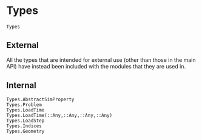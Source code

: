 # Types

```@docs
Types
```

## External

All the types that are intended for external use (other than those in the main
API) have instead been included with the modules that they are used in.

## Internal

```@docs
Types.AbstractSimProperty
Types.Problem
Types.LoadTime
Types.LoadTime(::Any,::Any,::Any,::Any)
Types.LoadStep
Types.Indices
Types.Geometry
```

